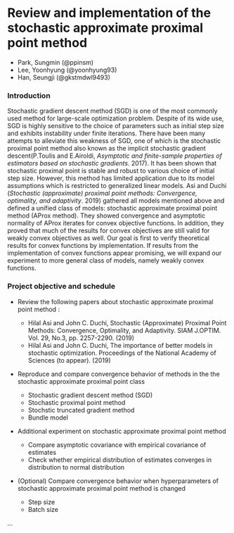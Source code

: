 # Review and implementation of the stochastic approximate proximal point method

* Park, Sungmin (@ppinsm)
* Lee, Yoonhyung (@yoonhyung93)
* Han, Seungji (@gkstmdwl9493)

### Introduction
Stochastic gradient descent method (SGD) is one of the most commonly used method for large-scale optimization problem. Despite of its wide use, SGD is highly sensitive to the choice of parameters such as initial step size and exhibits instability under finite iterations. There have been many attempts to alleviate this weakness of SGD, one of which is the stochastic proximal point method also known as the implicit stochastic gradient descent(P.Toulis and E.Airoldi, *Asymptotic and finite-sample properties of estimators based on stochastic gradients*. 2017). It has been shown that stochastic proximal point is stable and robust to various choice of initial step size. However, this method has limited application due to its model assumptions which is restricted to generalized linear models. Asi and Duchi (*Stochastic (approximate) proximal point methods: Convergence, optimality, and adaptivity*. 2019) gathered all models mentioned above and defined a unified class of models: stochastic approximate proximal point method (AProx method). They showed convergence and asymptotic normality of AProx iterates for convex objective functions. In addition, they proved that much of the results for convex objectives are still valid for weakly convex objectives as well. Our goal is first to verify theoretical results for convex functions by implementation. If results from the implementation of convex functions appear promising, we will expand our experiment to more general class of models, namely weakly convex functions.

### Project objective and schedule
* Review the following papers about stochastic approximate proximal point method :
  - Hilal Asi and John C. Duchi, Stochastic (Approximate) Proximal Point Methods: Convergence, Optimality, and Adaptivity. SIAM J.OPTIM. Vol. 29, No.3, pp. 2257-2290. (2019)
  - Hilal Asi and John C. Duchi, The importance of better models in stochastic optimization. Proceedings of the National Academy of Sciences (to appear). (2019)
  
* Reproduce and compare convergence behavior of methods in the the stochastic approximate proximal point class
  - Stochastic gradient descent method (SGD)
  - Stochastic proximal point method
  - Stochstic truncated gradient method
  - Bundle model
  
* Additional experiment on stochastic approximate proximal point method
  - Compare asymptotic covariance with empirical covariance of estimates
  - Check whether empirical distribution of estimates converges in distribution to normal distribution
  
* (Optional) Compare convergence behavior when hyperparameters of stochastic approximate proximal point method is changed
  - Step size
  - Batch size

...
